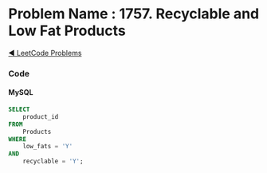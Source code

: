 # Problem Name : 1757. Recyclable and Low Fat Products

[:arrow_backward: LeetCode Problems](../README.md)

### Code

#### MySQL

```sql
SELECT
    product_id
FROM
    Products
WHERE
    low_fats = 'Y'
AND
    recyclable = 'Y';
```
